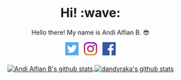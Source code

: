 <h1 align='center'> Hi! :wave:</h1>
<p align='center'> Hello there! My name is Andi Alfian B. 😎 </p>
<p align='center'>
   <a href="https://twitter.com/anddfian"><img height="30" src="https://github.com/anddfian/anddfian/blob/main/images/twitter.png?raw=true"></a>&nbsp;&nbsp;
   <a href="https://instagram.com/anddfian"><img height="30" src="https://github.com/anddfian/anddfian/blob/main/images/instagram.jpg?raw=true"></a>&nbsp;&nbsp;
   <a href="https://www.facebook.com/anddfian"><img height="30" src="https://github.com/anddfian/anddfian/blob/main/images/facebook.png?raw=true"></a>
   <br/><br/>
   <a href="https://github.com/anddfian/">
   <img align="center" src="https://github-readme-stats.vercel.app/api/top-langs/?username=anddfian&layout=compact" alt="Andi Alfian B's github stats"/>
   </a>
   <a href="https://github.com/anddfian/">
   <img align="center" src="https://github-readme-stats.vercel.app/api?username=anddfian&hide=issues&count_private=true&show_icons=true" alt="dandyraka's github stats" />
   </a>
</p>
